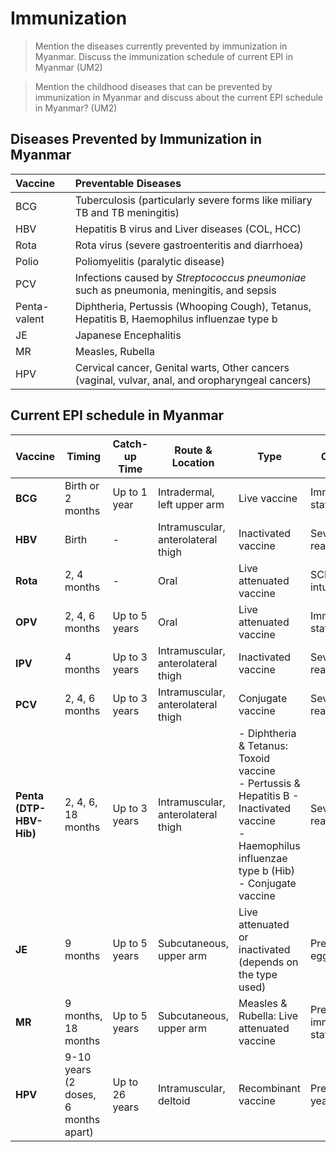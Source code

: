 # Immunization

> Mention the diseases currently prevented by immunization in Myanmar. Discuss the immunization schedule of current EPI in Myanmar (UM2)

> Mention the childhood diseases that can be prevented by immunization in Myanmar and discuss about the current EPI schedule in Myanmar? (UM2)

## Diseases Prevented by Immunization in Myanmar

| Vaccine      | Preventable Diseases                                                                             |
| :----------- | :----------------------------------------------------------------------------------------------- |
| BCG          | Tuberculosis (particularly severe forms like miliary TB and TB meningitis)                       |
| HBV          | Hepatitis B virus and Liver diseases (COL, HCC)                                                  |
| Rota         | Rota virus (severe gastroenteritis and diarrhoea)                                                |
| Polio        | Poliomyelitis (paralytic disease)                                                                |
| PCV          | Infections caused by _Streptococcus pneumoniae_ such as pneumonia, meningitis, and sepsis        |
| Penta-valent | Diphtheria, Pertussis (Whooping Cough), Tetanus, Hepatitis B, Haemophilus influenzae type b      |
| JE           | Japanese Encephalitis                                                                            |
| MR           | Measles, Rubella                                                                                 |
| HPV          | Cervical cancer, Genital warts, Other cancers (vaginal, vulvar, anal, and oropharyngeal cancers) |

## Current EPI schedule in Myanmar

| Vaccine                 | Timing                               | Catch-up Time  | Route & Location                   | Type                                                                                                                                                       | Contraindication                       |
| ----------------------- | ------------------------------------ | -------------- | ---------------------------------- | ---------------------------------------------------------------------------------------------------------------------------------------------------------- | -------------------------------------- |
| **BCG**                 | Birth or 2 months                    | Up to 1 year   | Intradermal, left upper arm        | Live vaccine                                                                                                                                               | Immunocompromised states               |
| **HBV**                 | Birth                                | -              | Intramuscular, anterolateral thigh | Inactivated vaccine                                                                                                                                        | Severe allergic reaction to prior dose |
| **Rota**                | 2, 4 months                          | -              | Oral                               | Live attenuated vaccine                                                                                                                                    | SCID, history of intussusception       |
| **OPV**                 | 2, 4, 6 months                       | Up to 5 years  | Oral                               | Live attenuated vaccine                                                                                                                                    | Immunocompromised states               |
| **IPV**                 | 4 months                             | Up to 3 years  | Intramuscular, anterolateral thigh | Inactivated vaccine                                                                                                                                        | Severe allergic reaction to prior dose |
| **PCV**                 | 2, 4, 6 months                       | Up to 3 years  | Intramuscular, anterolateral thigh | Conjugate vaccine                                                                                                                                          | Severe allergic reaction to prior dose |
| **Penta (DTP-HBV-Hib)** | 2, 4, 6, 18 months                   | Up to 3 years  | Intramuscular, anterolateral thigh | - Diphtheria & Tetanus: Toxoid vaccine <br> - Pertussis & Hepatitis B - Inactivated vaccine <br> - Haemophilus influenzae type b (Hib) - Conjugate vaccine | Severe allergic reaction to prior dose |
| **JE**                  | 9 months                             | Up to 5 years  | Subcutaneous, upper arm            | Live attenuated or inactivated (depends on the type used)                                                                                                  | Pregnancy, severe egg allergy          |
| **MR**                  | 9 months, 18 months                  | Up to 5 years  | Subcutaneous, upper arm            | Measles & Rubella: Live attenuated vaccine                                                                                                                 | Pregnancy, immunocompromised states    |
| **HPV**                 | 9-10 years (2 doses, 6 months apart) | Up to 26 years | Intramuscular, deltoid             | Recombinant vaccine                                                                                                                                        | Pregnancy, severe yeast allergy        |
